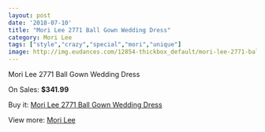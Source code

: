 ```yaml
---
layout: post
date: '2018-07-10'
title: "Mori Lee 2771 Ball Gown Wedding Dress"
category: Mori Lee
tags: ["style","crazy","special","mori","unique"]
image: http://img.eudances.com/12854-thickbox_default/mori-lee-2771-ball-gown-wedding-dress.jpg
---
```

Mori Lee 2771 Ball Gown Wedding Dress

On Sales: **$341.99**
<a href="https://www.eudances.com/en/mori-lee/3927-mori-lee-2771-ball-gown-wedding-dress.html"><amp-img layout="responsive" width="600" height="600" src="//img.eudances.com/12854-thickbox_default/mori-lee-2771-ball-gown-wedding-dress.jpg" alt="Mori Lee 2771 Ball Gown Wedding Dress 0" /></a>
<a href="https://www.eudances.com/en/mori-lee/3927-mori-lee-2771-ball-gown-wedding-dress.html"><amp-img layout="responsive" width="600" height="600" src="//img.eudances.com/12859-thickbox_default/mori-lee-2771-ball-gown-wedding-dress.jpg" alt="Mori Lee 2771 Ball Gown Wedding Dress 1" /></a>
<a href="https://www.eudances.com/en/mori-lee/3927-mori-lee-2771-ball-gown-wedding-dress.html"><amp-img layout="responsive" width="600" height="600" src="//img.eudances.com/12858-thickbox_default/mori-lee-2771-ball-gown-wedding-dress.jpg" alt="Mori Lee 2771 Ball Gown Wedding Dress 2" /></a>
<a href="https://www.eudances.com/en/mori-lee/3927-mori-lee-2771-ball-gown-wedding-dress.html"><amp-img layout="responsive" width="600" height="600" src="//img.eudances.com/12857-thickbox_default/mori-lee-2771-ball-gown-wedding-dress.jpg" alt="Mori Lee 2771 Ball Gown Wedding Dress 3" /></a>
<a href="https://www.eudances.com/en/mori-lee/3927-mori-lee-2771-ball-gown-wedding-dress.html"><amp-img layout="responsive" width="600" height="600" src="//img.eudances.com/12856-thickbox_default/mori-lee-2771-ball-gown-wedding-dress.jpg" alt="Mori Lee 2771 Ball Gown Wedding Dress 4" /></a>
<a href="https://www.eudances.com/en/mori-lee/3927-mori-lee-2771-ball-gown-wedding-dress.html"><amp-img layout="responsive" width="600" height="600" src="//img.eudances.com/12855-thickbox_default/mori-lee-2771-ball-gown-wedding-dress.jpg" alt="Mori Lee 2771 Ball Gown Wedding Dress 5" /></a>

Buy it: [Mori Lee 2771 Ball Gown Wedding Dress](https://www.eudances.com/en/mori-lee/3927-mori-lee-2771-ball-gown-wedding-dress.html "Mori Lee 2771 Ball Gown Wedding Dress")

View more: [Mori Lee](https://www.eudances.com/en/9-mori-lee "Mori Lee")